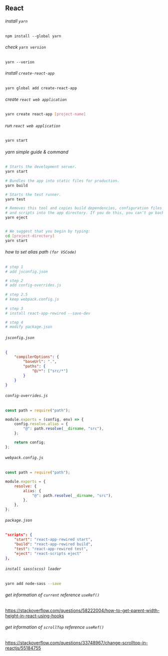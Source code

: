 ## React
  
###### install `yarn`
```
npm install --global yarn
```
  
###### check `yarn version`
```
yarn --verion
```
  
###### install `create-react-app`
```
yarn global add create-react-app
```
  
###### create `react web application`
```sh
yarn create react-app [project-name]
```
  
###### run `react web application`
```sh
yarn start
```
  
###### yarn simple guide & command
```sh
# Starts the development server.
yarn start
    
# Bundles the app into static files for production.
yarn build

# Starts the test runner.
yarn test

# Removes this tool and copies build dependencies, configuration files
# and scripts into the app directory. If you do this, you can’t go back!
yarn eject
   

# We suggest that you begin by typing:
cd [project-directory]
yarn start
```
  
###### how to set alias path `(for VSCode)`
```sh
# step 1
# add jsconfig.json

# step 2
# add config-overrides.js
  
# step 2.5
# keep webpack.config.js
  
# step 3
# install react-app-rewired --save-dev

# step 4
# modify package.json
```
  
###### `jsconfig.json`
```json
{
	"compilerOptions": {
		"baseUrl": ".",
		"paths": {
			"@/*": ["src/*"]
		}
	}
}
```
  
###### `config-overrides.js`
```js
const path = require("path");

module.exports = (config, env) => {
	config.resolve.alias = {
		"@": path.resolve(__dirname, "src"),
	};

	return config;
};
```
  
###### `webpack.config.js`
```js
const path = require("path");

module.exports = {
	resolve: {
		alias: {
			"@": path.resolve(__dirname, "src"),
		},
	},
};
```
  
###### `package.json`
```json
"scripts": {
    "start": "react-app-rewired start",
    "build": "react-app-rewired build",
    "test": "react-app-rewired test",
    "eject": "react-scripts eject"
},
```
  
###### `install sass(scss) loader`
```sh
yarn add node-sass --save
```
    
###### get information of `current` reference `useRef()`
https://stackoverflow.com/questions/58222004/how-to-get-parent-width-height-in-react-using-hooks  
  
###### get information of `scrollTop` reference `useRef()`
https://stackoverflow.com/questions/33748967/change-scrolltop-in-reactjs/55184755
